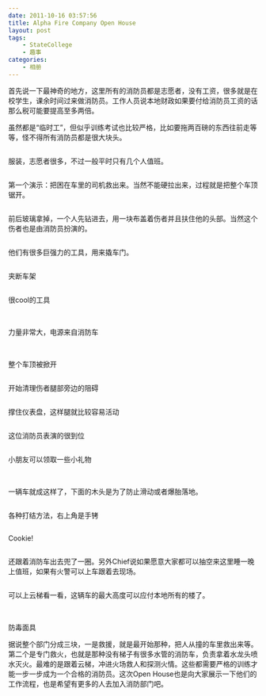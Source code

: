 ```yaml
---
date: 2011-10-16 03:57:56
title: Alpha Fire Company Open House
layout: post
tags:
    - StateCollege
    - 趣事
categories:
    - 相册
---
```

<!--more-->

首先说一下最神奇的地方，这里所有的消防员都是志愿者，没有工资，很多就是在校学生，课余时间过来做消防员。工作人员说本地财政如果要付给消防员工资的话那么税可能要提高至多两倍。

虽然都是“临时工”，但似乎训练考试也比较严格，比如要拖两百磅的东西往前走等等，怪不得所有消防员都是很大块头。

<img src="https://lh3.googleusercontent.com/-HpzD5-GE6kc/Tps078y0uoI/AAAAAAABgNE/5xAWcbfjcDs/s640/IMG_2779.jpg" alt="" />

服装，志愿者很多，不过一般平时只有几个人值班。

<img src="https://lh6.googleusercontent.com/-WNEcz7ktM7g/Tps0400L84I/AAAAAAABgLk/RVizQxy_j5M/s640/IMG_2782.jpg" alt="" />

第一个演示：把困在车里的司机救出来。当然不能硬拉出来，过程就是把整个车顶锯开。

<img src="https://lh3.googleusercontent.com/-vtZilt8_A-U/Tps05bCKBVI/AAAAAAABgL0/zXBbDofueLg/s640/IMG_2784.jpg" alt="" />

前后玻璃拿掉，一个人先钻进去，用一块布盖着伤者并且扶住他的头部。当然这个伤者也是由消防员扮演的。

<img src="https://lh5.googleusercontent.com/-pKCjW5xQGhA/Tps06jKvnFI/AAAAAAABgMY/K-sE6as_Flo/s640/IMG_2788.jpg" alt="" />

他们有很多巨强力的工具，用来撬车门。

<img src="https://lh4.googleusercontent.com/-1siDE_eov_M/Tps062U94NI/AAAAAAABgMk/Z1kf7-R8GqU/s640/IMG_2790.jpg" alt="" />

夹断车架

<img src="https://lh5.googleusercontent.com/-zBW4LxqZJes/Tps07MbFtGI/AAAAAAABgMo/w8z5FeGdzI8/s640/IMG_2791.jpg" alt="" />

很cool的工具

<img src="https://lh6.googleusercontent.com/-1lXvQqyvXBM/Tps07rKgyVI/AAAAAAABgM4/CwkXD5jA1eQ/s640/IMG_2792.jpg" alt="" />

<img src="https://lh6.googleusercontent.com/-QYO3bAZf9Os/Tps07hQY9RI/AAAAAAABgM0/Y8OCMQHIkfU/s640/IMG_2793.jpg" alt="" />

力量非常大，电源来自消防车

<img src="https://lh3.googleusercontent.com/-1TyJIgwVR7s/Tps08Ikr_yI/AAAAAAABgNI/05l3mOddVzs/s640/IMG_2794.jpg" alt="" />

<img src="https://lh3.googleusercontent.com/-ib-Rb85ERns/Tps08HF3iDI/AAAAAAABgOY/qB-CsOBg5P0/s640/IMG_2795.jpg" alt="" />

整个车顶被掀开

<img src="https://lh6.googleusercontent.com/-07z7dh5c8Uw/Tps08VlllWI/AAAAAAABgNU/fvGEklxIjok/s640/IMG_2796.jpg" alt="" />

开始清理伤者腿部旁边的阻碍

<img src="https://lh3.googleusercontent.com/-mCEx_eqJLk8/Tps08sKhqOI/AAAAAAABgNY/p1iboYnZS2w/s640/IMG_2797.jpg" alt="" />

撑住仪表盘，这样腿就比较容易活动

<img src="https://lh5.googleusercontent.com/-BVcv7hx_7ow/Tps09H2BeVI/AAAAAAABgNk/Bnznezp1I48/s640/IMG_2798.jpg" alt="" />

这位消防员表演的很到位

<img src="https://lh6.googleusercontent.com/-m2G1tNwXz3Q/Tps09OAORJI/AAAAAAABgNo/f6aRj4DVdGA/s640/IMG_2799.jpg" alt="" />

小朋友可以领取一些小礼物

<img src="https://lh3.googleusercontent.com/-WyrJuAou9Ow/Tps09rERn_I/AAAAAAABgN0/cOnkWoR1i_o/s640/IMG_2800.jpg" alt="" />

<img src="https://lh6.googleusercontent.com/-hDYu7cSlXXc/Tps09tZc94I/AAAAAAABgNw/CQqluU1WUrk/s640/IMG_2801.jpg" alt="" />

<img src="https://lh5.googleusercontent.com/-wS_OubLOIgE/Tps0-AyFo7I/AAAAAAABgOA/-IcrOd_s3Oo/s640/IMG_2802.jpg" alt="" />

<img src="https://lh5.googleusercontent.com/-MLEHnO4QLi0/Tps0-bb8BEI/AAAAAAABgOE/P2qmXr9i3Ec/s640/IMG_2803.jpg" alt="" />

一辆车就成这样了，下面的木头是为了防止滑动或者爆胎落地。

<img src="https://lh3.googleusercontent.com/-nhAu9TPdv0s/Tps0-9MsLVI/AAAAAAABgOU/lnamznwY9oA/s640/IMG_2804.jpg" alt="" />

各种打结方法，右上角是手铐

<img src="https://lh6.googleusercontent.com/-spg_ci-_WeU/Tps0-9C3IKI/AAAAAAABgOQ/k123smp0ins/s640/IMG_2805.jpg" alt="" />

Cookie!

<img src="https://lh5.googleusercontent.com/-slIbX8wDcE4/Tps0_UrUktI/AAAAAAABgOs/N4ohRS7nqGk/s640/IMG_2807.jpg" alt="" />

还跟着消防车出去兜了一圈。另外Chief说如果愿意大家都可以抽空来这里睡一晚上值班，如果有火警可以上车跟着去现场。

<img src="https://lh6.googleusercontent.com/-GylSrHTjsMs/Tps0_xg3XFI/AAAAAAABgO4/_pWwpO71rNI/s640/IMG_2812.jpg" alt="" />

可以上云梯看一看，这辆车的最大高度可以应付本地所有的楼了。

<img src="https://lh5.googleusercontent.com/-gcNWB1VBfsE/Tps1AVU4kWI/AAAAAAABgPM/y6QWDXha6Ik/s640/IMG_2815.jpg" alt="" />

<img src="https://lh5.googleusercontent.com/-ZVqjrvXp_Ws/Tps1Bg_XlsI/AAAAAAABgPo/ss7_TXpcdp0/s640/IMG_2818.jpg" alt="" />

防毒面具

据说整个部门分成三块，一是救援，就是最开始那种，把人从撞的车里救出来等。第二个是专门救火，也就是那种没有梯子有很多水管的消防车，负责拿着水龙头喷水灭火。最难的是跟着云梯，冲进火场救人和探测火情。这些都需要严格的训练才能一步一步成为一个合格的消防员。这次Open House也是向大家展示一下他们的工作流程，也是希望有更多的人去加入消防部门吧。